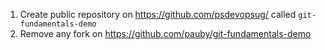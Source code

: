 1. Create public repository on https://github.com/psdevopsug/ called `git-fundamentals-demo`
1. Remove any fork on https://github.com/pauby/git-fundamentals-demo